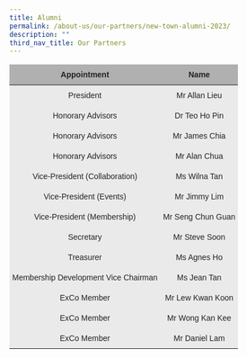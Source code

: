 ```yaml
---
title: Alumni
permalink: /about-us/our-partners/new-town-alumni-2023/
description: ""
third_nav_title: Our Partners
---
```

<style type="text/css">
.tg  {border-collapse:collapse;border-spacing:0;}
.tg td{border-color:black;border-style:solid;border-width:0px;font-family:Arial, sans-serif;font-size:14px;
  overflow:hidden;padding:10px 5px;word-break:normal;}
.tg th{border-color:black;border-style:solid;border-width:0px;font-family:Arial, sans-serif;font-size:14px;
  font-weight:normal;overflow:hidden;padding:10px 5px;word-break:normal;}
.tg .tg-ii8k{background-color:#EAEAEA;color:#222;text-align:center;vertical-align:top}
.tg .tg-dwlh{background-color:#B0B0B0;color:#222;font-weight:bold;text-align:center;vertical-align:middle}
.tg .tg-3jxu{background-color:#eaeaea;text-align:center;vertical-align:top}
.tg .tg-ku5w{background-color:#EAEAEA;color:#222;text-align:center;vertical-align:middle}
</style>
<table class="tg">
<thead>
  <tr>
    <th class="tg-dwlh"><span style="color:#222;background-color:#B0B0B0">Appointment</span></th>
    <th class="tg-dwlh"><span style="color:#222;background-color:#B0B0B0">Name</span></th>
  </tr>
</thead>
<tbody>
  <tr>
    <td class="tg-ku5w"><span style="color:#222;background-color:#EAEAEA">President</span><br></td>
    <td class="tg-ku5w"><span style="color:#222;background-color:#EAEAEA">Mr Allan Lieu</span><br></td>
  </tr>
  <tr>
    <td class="tg-ku5w"><span style="color:#222;background-color:#EAEAEA"> Honorary Advisors</span></td>
    <td class="tg-ku5w"><span style="color:#222;background-color:#EAEAEA">Dr Teo Ho Pin </span><br></td>
  </tr>
  <tr>
    <td class="tg-ku5w"><span style="color:#222;background-color:#EAEAEA"> Honorary Advisors</span></td>
    <td class="tg-ku5w"><span style="color:#222;background-color:#EAEAEA">Mr James Chia </span><br></td>
  </tr>
<tr>
    <td class="tg-ku5w"><span style="color:#222;background-color:#EAEAEA"> Honorary Advisors</span></td>
    <td class="tg-ku5w"><span style="color:#222;background-color:#EAEAEA">Mr Alan Chua </span><br></td>
  </tr>
  <tr>
    <td class="tg-ku5w">Vice-President (Collaboration)</td>
    <td class="tg-ku5w"> <span style="font-weight:400;font-style:normal">Ms Wilna Tan</span></td>
  </tr>
  <tr>
    <td class="tg-ku5w"><span style="color:#222;background-color:#EAEAEA"> Vice-President (Events)</span><span style="font-weight:bold;color:black"> </span></td>
    <td class="tg-ii8k">Mr Jimmy Lim</td>
  </tr>
  <tr>
    <td class="tg-ku5w"><span style="color:#222;background-color:#EAEAEA">Vice-President (Membership)</span></td>
    <td class="tg-ku5w"><span style="color:#222;background-color:#EAEAEA">Mr Seng Chun Guan</span><br></td>
  </tr>
  <tr>
    <td class="tg-ku5w"><span style="color:#222;background-color:#EAEAEA">  Secretary</span></td>
    <td class="tg-ku5w"><span style="color:#222;background-color:#EAEAEA">Mr Steve Soon</span><br></td>
  </tr>
  <tr>
    <td class="tg-ku5w"><span style="color:#222;background-color:#EAEAEA">Treasurer</span><br></td>
    <td class="tg-ku5w"><span style="color:#222;background-color:#EAEAEA"> Ms Agnes Ho</span></td>
  </tr>
  <tr>
    <td class="tg-ku5w"><span style="color:#222;background-color:#EAEAEA">Membership Development Vice Chairman</span><br></td>
    <td class="tg-ku5w"><span style="color:#222;background-color:#EAEAEA"> Ms Jean Tan</span></td>
  </tr>
  <tr>
    <td class="tg-ku5w"><span style="color:#222;background-color:#EAEAEA">ExCo Member</span><br></td>
    <td class="tg-ku5w"><span style="color:#222;background-color:#EAEAEA"> Mr Lew Kwan Koon</span></td>
  </tr>
  <tr>
    <td class="tg-ku5w"><span style="color:#222;background-color:#EAEAEA">ExCo Member</span><br></td>
    <td class="tg-ku5w"><span style="color:#222;background-color:#EAEAEA"> Mr Wong Kan Kee</span></td>
  </tr>
  <tr>
    <td class="tg-ku5w"><span style="color:#222;background-color:#EAEAEA">ExCo Member</span><br></td>
    <td class="tg-ku5w"><span style="color:#222;background-color:#EAEAEA"> Mr Daniel Lam</span></td>
  </tr>
</tbody>
</table>
